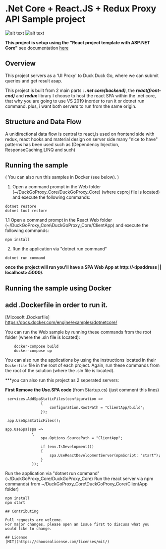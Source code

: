 # .Net Core + React.JS + Redux Proxy API Sample project

![alt text](https://www.henkla.se/wp-content/uploads/2019/09/justmock__net_770.png)
![alt text](https://res.cloudinary.com/practicaldev/image/fetch/s--50wZvNu6--/c_imagga_scale,f_auto,fl_progressive,h_420,q_auto,w_1000/https://dev-to-uploads.s3.amazonaws.com/i/1wwdyw5de8avrdkgtz5n.png)


__This project is setup using the "React project template with ASP.NET Core"__
see documentation [here](https://docs.microsoft.com/en-us/aspnet/core/client-side/spa/react?view=aspnetcore-5.0&tabs=visual-studio)

## Overview

This project servers as a 'UI Proxy' to Duck Duck Go, where we can submit queries and get result asap.

This project is built from 2 main parts : ___.net core(backend)___, the ___react(front-end)___ and ___redux___ library
I choose to host the react SPA within the .net core, that why you are going to use VS 2019 inorder to run it or dotnet run command.
plus, i want both servers to run from the same origin.

## Structure and Data Flow

A unidirectional data flow is central to react,is used on frontend side with redux, react hooks and material design
on server side many "nice to have" patterns has been used such as (Dependency Injection, ResponseCaching,LINQ and such)


## Running the sample

( You can also run this samples in Docker (see below). )
1. Open a command prompt in the Web folder (~/DuckGoProxy_Core/DuckGoProxy_Core)  (where csproj file is located) and execute the following commands:

```
dotnet restore
dotnet tool restore
```
1.1 Open a command prompt in the React Web folder (~/DuckGoProxy_Core\DuckGoProxy_Core/ClientApp)  and execute the following commands:

```
npm install
```

2. Run the application via "dotnet run command" 
```
dotnet run command
```

__once the project will run you'll have a SPA Web App at http://<ipaddress || localhost>:5000/.__ 

## Running the sample using Docker

## add .Dockerfile in order to run it.

[Micosoft .Dockerfile] https://docs.docker.com/engine/examples/dotnetcore/

You can run the Web sample by running these commands from the root folder (where the .sln file is located):

```
    docker-compose build
    docker-compose up
```

You can also run the applications by using the instructions located in their `Dockerfile` file in the root of each project. Again, run these commands from the root of the solution (where the .sln file is located).

***you can also run this project as 2 seperated servers:

__First Remove the Use.SPA code__ (from Startup.cs) (just comment this lines)
```
 services.AddSpaStaticFiles(configuration =>
                {
                    configuration.RootPath = "ClientApp/build";
                });
                
 app.UseSpaStaticFiles();
 
app.UseSpa(spa =>
            {
                spa.Options.SourcePath = "ClientApp";

                if (env.IsDevelopment())
                {
                    spa.UseReactDevelopmentServer(npmScript: "start");
                }
            });
```
Run the application via "dotnet run command" (~/DuckGoProxy_Core/DuckGoProxy_Core)
Run the react server via npm commands( from ~/DuckGoProxy_Core\DuckGoProxy_Core/ClientApp folder)
```
npm install
npm start
```
```
## Contributing

Pull requests are welcome.
For major changes, please open an issue first to discuss what you would like to change.

## License
[MIT](https://choosealicense.com/licenses/mit/)
